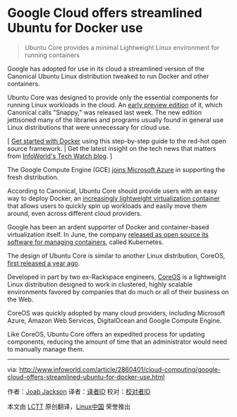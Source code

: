 Google Cloud offers streamlined Ubuntu for Docker use
================================================================================
> Ubuntu Core provides a minimal Lightweight Linux environment for running containers

Google has adopted for use in its cloud a streamlined version of the Canonical Ubuntu Linux distribution tweaked to run Docker and other containers.

Ubuntu Core was designed to provide only the essential components for running Linux workloads in the cloud. An [early preview edition][1] of it, which Canonical calls "Snappy," was released last week. The new edition jettisoned many of the libraries and programs usually found in general use Linux distributions that were unnecessary for cloud use.

[ [Get started with Docker][2] using this step-by-step guide to the red-hot open source framework. | Get the latest insight on the tech news that matters from [InfoWorld's Tech Watch blog][3]. ]

The Google Compute Engine (GCE) [joins Microsoft Azure][4] in supporting the fresh distribution.

According to Canonical, Ubuntu Core should provide users with an easy way to deploy Docker, an [increasingly lightweight virtualization container][4] that allows users to quickly spin up workloads and easily move them around, even across different cloud providers.

Google has been an ardent supporter of Docker and container-based virtualization itself. In June, the company [released as open source its software for managing containers][5], called Kubernetes.

The design of Ubuntu Core is similar to another Linux distribution, CoreOS, [first released a year ago][7].

Developed in part by two ex-Rackspace engineers, [CoreOS][8] is a lightweight Linux distribution designed to work in clustered, highly scalable environments favored by companies that do much or all of their business on the Web.

CoreOS was quickly adopted by many cloud providers, including Microsoft Azure, Amazon Web Services, DigitalOcean and Google Compute Engine.

Like CoreOS, Ubuntu Core offers an expedited process for updating components, reducing the amount of time that an administrator would need to manually manage them.

--------------------------------------------------------------------------------

via: http://www.infoworld.com/article/2860401/cloud-computing/google-cloud-offers-streamlined-ubuntu-for-docker-use.html

作者：[Joab Jackson][a]
译者：[译者ID](https://github.com/译者ID)
校对：[校对者ID](https://github.com/校对者ID)

本文由 [LCTT](https://github.com/LCTT/TranslateProject) 原创翻译，[Linux中国](http://linux.cn/) 荣誉推出

[a]:http://www.infoworld.com/author/Joab-Jackson/
[1]:http://www.ubuntu.com/cloud/tools/snappy
[2]:http://www.infoworld.com/article/2607941/linux/how-to--get-started-with-docker.html
[3]:http://www.infoworld.com/blog/infoworld-tech-watch/
[4]:http://www.ubuntu.com/cloud/tools/snappy
[5]:http://www.itworld.com/article/2695383/open-source-tools/docker-all-geared-up-for-the-enterprise.html
[6]:http://www.itworld.com/article/2695501/cloud-computing/google-unleashes-docker-management-tools.html
[7]:http://www.itworld.com/article/2696116/open-source-tools/coreos-linux-does-away-with-the-upgrade-cycle.html
[8]:https://coreos.com/using-coreos/